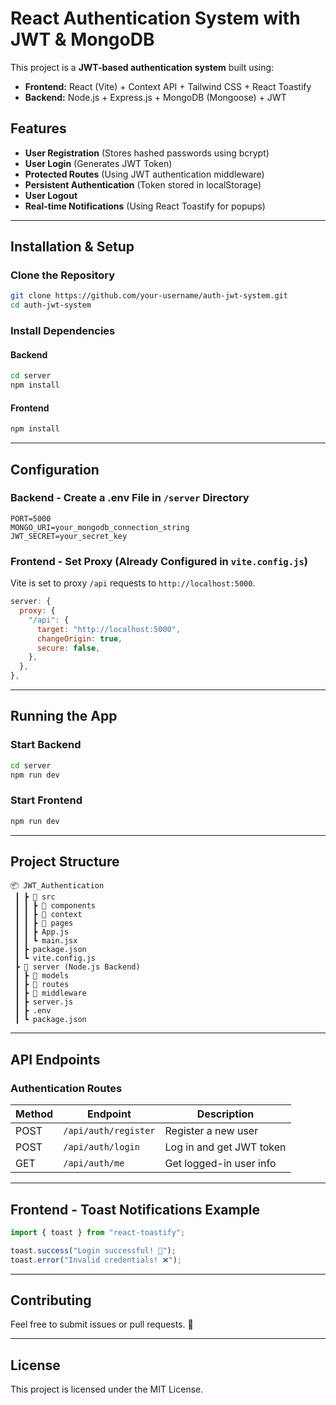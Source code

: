 # React Authentication System with JWT & MongoDB

This project is a **JWT-based authentication system** built using:

- **Frontend:** React (Vite) + Context API + Tailwind CSS + React Toastify
- **Backend:** Node.js + Express.js + MongoDB (Mongoose) + JWT

## Features

- **User Registration** (Stores hashed passwords using bcrypt)
- **User Login** (Generates JWT Token)
- **Protected Routes** (Using JWT authentication middleware)
- **Persistent Authentication** (Token stored in localStorage)
- **User Logout**
- **Real-time Notifications** (Using React Toastify for popups)

---

## Installation & Setup

### Clone the Repository
```sh
git clone https://github.com/your-username/auth-jwt-system.git
cd auth-jwt-system
```

### Install Dependencies
#### Backend
```sh
cd server
npm install
```

#### Frontend
```sh
npm install
```

---

## Configuration

### Backend - Create a **.env** File in `/server` Directory
```env
PORT=5000
MONGO_URI=your_mongodb_connection_string
JWT_SECRET=your_secret_key
```

### Frontend - Set Proxy (Already Configured in `vite.config.js`)

Vite is set to proxy `/api` requests to `http://localhost:5000`.

```js
server: {
  proxy: {
    "/api": {
      target: "http://localhost:5000",
      changeOrigin: true,
      secure: false,
    },
  },
},
```

---

## Running the App

### Start Backend
```sh
cd server
npm run dev
```

### Start Frontend
```sh
npm run dev
```

---

## Project Structure

```
📦 JWT_Authentication
 ┃ ┣ 📂 src
 ┃ ┃ ┣ 📂 components
 ┃ ┃ ┣ 📂 context
 ┃ ┃ ┣ 📂 pages
 ┃ ┃ ┣ App.js
 ┃ ┃ ┗ main.jsx
 ┃ ┣ package.json
 ┃ ┗ vite.config.js
 ┣ 📂 server (Node.js Backend)
 ┃ ┣ 📂 models
 ┃ ┣ 📂 routes
 ┃ ┣ 📂 middleware
 ┃ ┣ server.js
 ┃ ┣ .env
 ┃ ┗ package.json
```

---

## API Endpoints

### Authentication Routes

| Method | Endpoint        | Description               |
|--------|----------------|---------------------------|
| POST   | `/api/auth/register` | Register a new user      |
| POST   | `/api/auth/login`    | Log in and get JWT token |
| GET    | `/api/auth/me`       | Get logged-in user info  |

---

## Frontend - Toast Notifications Example

```js
import { toast } from "react-toastify";

toast.success("Login successful! 🎉");
toast.error("Invalid credentials! ❌");
```

---

## Contributing
Feel free to submit issues or pull requests. 🚀

---

## License
This project is licensed under the MIT License.

